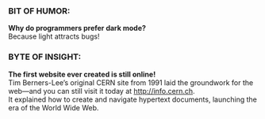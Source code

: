 ### BIT OF HUMOR:
**Why do programmers prefer dark mode?**  
Because light attracts bugs!

### BYTE OF INSIGHT:
**The first website ever created is still online!**  
Tim Berners-Lee’s original CERN site from 1991 laid the groundwork for the web—and you can still visit it today at <a href="http://info.cern.ch" target="_blank" rel="noopener noreferrer">http://info.cern.ch</a>.  
It explained how to create and navigate hypertext documents, launching the era of the World Wide Web.
